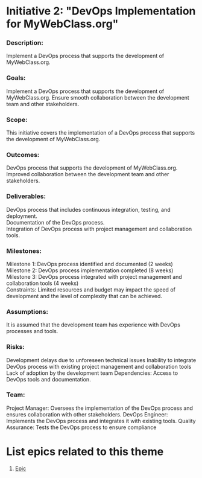 # Initiative 2: "DevOps Implementation for MyWebClass.org"

### Description: 
Implement a DevOps process that supports the development of MyWebClass.org.

### Goals:
Implement a DevOps process that supports the development of MyWebClass.org.
Ensure smooth collaboration between the development team and other stakeholders.

### Scope: 
This initiative covers the implementation of a DevOps process that supports the development of MyWebClass.org.

### Outcomes:

DevOps process that supports the development of MyWebClass.org.</br>
Improved collaboration between the development team and other stakeholders.

### Deliverables:
DevOps process that includes continuous integration, testing, and deployment.</br>
Documentation of the DevOps process.</br>
Integration of DevOps process with project management and collaboration tools.

### Milestones:

Milestone 1: DevOps process identified and documented (2 weeks)</br>
Milestone 2: DevOps process implementation completed (8 weeks)</br>
Milestone 3: DevOps process integrated with project management and collaboration tools (4 weeks)</br>
Constraints: Limited resources and budget may impact the speed of development and the level of complexity that can be achieved.</br>

### Assumptions: 
It is assumed that the development team has experience with DevOps processes and tools.

### Risks:

Development delays due to unforeseen technical issues
Inability to integrate DevOps process with existing project management and collaboration tools
Lack of adoption by the development team
Dependencies: Access to DevOps tools and documentation.

### Team:

Project Manager: Oversees the implementation of the DevOps process and ensures collaboration with other stakeholders.
DevOps Engineer: Implements the DevOps process and integrates it with existing tools.
Quality Assurance: Tests the DevOps process to ensure compliance

# List epics related to this theme
1. [Epic](https://github.com/GraceBurke-88/mywebclass-agile-docs/blob/main/documentation/theme_1/initiatives/epics/epic_initiative_devops.md)
